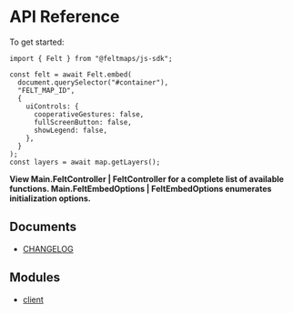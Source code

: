 # API Reference

To get started:

```
import { Felt } from "@feltmaps/js-sdk";

const felt = await Felt.embed(
  document.querySelector("#container"),
  "FELT_MAP_ID",
  {
    uiControls: {
      cooperativeGestures: false,
      fullScreenButton: false,
      showLegend: false,
    },
  }
);
const layers = await map.getLayers();
```

**View  Main.FeltController | FeltController for a complete list of available functions.  Main.FeltEmbedOptions | FeltEmbedOptions enumerates initialization options.**

## Documents

* [CHANGELOG](documents/CHANGELOG.md)

## Modules

* [client](client.md)
